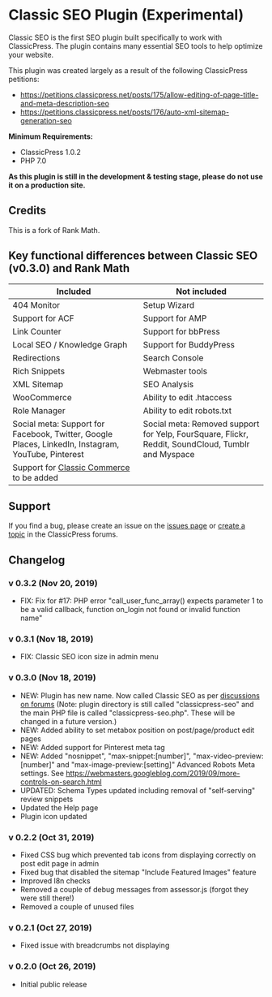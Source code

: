 # Classic SEO Plugin (Experimental)

Classic SEO is the first SEO plugin built specifically to work with ClassicPress. The plugin contains many essential SEO tools to help optimize your website.

This plugin was created largely as a result of the following ClassicPress petitions:

- https://petitions.classicpress.net/posts/175/allow-editing-of-page-title-and-meta-description-seo
- https://petitions.classicpress.net/posts/176/auto-xml-sitemap-generation-seo


**Minimum Requirements:**

- ClassicPress 1.0.2
- PHP 7.0

**As this plugin is still in the development & testing stage, please do not use it on a production site.**

## Credits
This is a fork of Rank Math.

## Key functional differences between Classic SEO (v0.3.0) and Rank Math

**Included** | **Not included**
-------------|-----------------
404 Monitor|Setup Wizard
Support for ACF|Support for AMP
Link Counter|Support for bbPress
Local SEO / Knowledge Graph|Support for BuddyPress
Redirections|Search Console
Rich Snippets|Webmaster tools
XML Sitemap|SEO Analysis
WooCommerce|Ability to edit .htaccess
Role Manager|Ability to edit robots.txt
Social meta: Support for Facebook, Twitter, Google Places, LinkedIn, Instagram, YouTube, Pinterest|Social meta: Removed support for Yelp, FourSquare, Flickr, Reddit, SoundCloud, Tumblr and Myspace
Support for [Classic Commerce](https://github.com/ClassicPress-research/classic-commerce) to be added|

## Support
If you find a bug, please create an issue on the [issues page](https://github.com/ClassicPress-research/classicpress-seo/issues) or [create a topic](https://forums.classicpress.net/) in the ClassicPress forums.

## Changelog

### v 0.3.2 (Nov 20, 2019)
- FIX: Fix for #17: PHP error "call_user_func_array() expects parameter 1 to be a valid callback, function on_login not found or invalid function name" 

### v 0.3.1 (Nov 18, 2019)
- FIX: Classic SEO icon size in admin menu

### v 0.3.0 (Nov 18, 2019)
- NEW: Plugin has new name. Now called Classic SEO as per [discussions on forums](https://forums.classicpress.net/t/plugin-theme-naming-conventions-when-to-use-classicpress-and-or-cp/1653/8)
(Note: plugin directory is still called "classicpress-seo" and the main PHP file is called "classicpress-seo.php". These will be changed in a future version.)
- NEW: Added ability to set metabox position on post/page/product edit pages
- NEW: Added support for Pinterest meta tag
- NEW: Added "nosnippet", "max-snippet:\[number\]", "max-video-preview:\[number\]" and "max-image-preview:\[setting\]" Advanced Robots Meta settings. See https://webmasters.googleblog.com/2019/09/more-controls-on-search.html
- UPDATED: Schema Types updated including removal of "self-serving" review snippets
- Updated the Help page
- Plugin icon updated

### v 0.2.2 (Oct 31, 2019)
- Fixed CSS bug which prevented tab icons from displaying correctly on post edit page in admin
- Fixed bug that disabled the sitemap "Include Featured Images" feature
- Improved l8n checks
- Removed a couple of debug messages from assessor.js (forgot they were still there!)
- Removed a couple of unused files

### v 0.2.1 (Oct 27, 2019)
- Fixed issue with breadcrumbs not displaying

### v 0.2.0 (Oct 26, 2019)
- Initial public release
